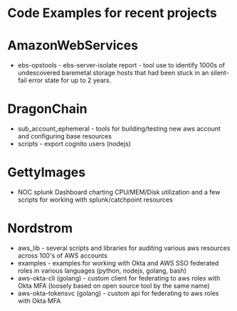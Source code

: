 # Code Examples for recent projects 


# AmazonWebServices
- ebs-opstools - ebs-server-isolate report - tool use to identify 1000s of undescovered baremetal storage hosts that had been stuck in an silent-fail error state for up to 2 years.
# DragonChain 
- sub_account_ephemeral - tools for building/testing new aws account and configuring base resources
- scripts - export cognito users (nodejs) 
# GettyImages 
- NOC splunk Dashboard charting CPU/MEM/Disk utilization and a few scripts for working with splunk/catchpoint resources
# Nordstrom
- aws_lib - several scripts and libraries for auditing various aws resources across 100's of AWS accounts
- examples - examples for working with Okta and AWS SSO federated roles in various languages (python, nodejs, golang, bash) 
- aws-okta-cli (golang) - custom client for federating to aws roles with Okta MFA (loosely based on open source tool by the same name)
- aws-okta-tokensvc (golang) - custom api for federating to aws roles with Okta MFA
